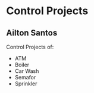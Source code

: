 # Control Projects

## Ailton Santos

Control Projects of:
  - ATM
  - Boiler
  - Car Wash
  - Semafor
  - Sprinkler

